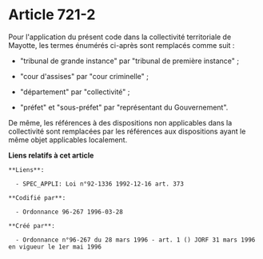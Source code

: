 # Article 721-2

Pour l'application du présent code dans la collectivité territoriale de Mayotte, les termes énumérés ci-après sont remplacés
comme suit :

- "tribunal de grande instance" par "tribunal de première instance" ;

- "cour d'assises" par "cour criminelle" ;

- "département" par "collectivité" ;

- "préfet" et "sous-préfet" par "représentant du Gouvernement".

De même, les références à des dispositions non applicables dans la collectivité sont remplacées par les références aux
dispositions ayant le même objet applicables localement.

**Liens relatifs à cet article**

	**Liens**:

	  - SPEC_APPLI: Loi n°92-1336 1992-12-16 art. 373

	**Codifié par**:

	  - Ordonnance 96-267 1996-03-28

	**Créé par**:

	  - Ordonnance n°96-267 du 28 mars 1996 - art. 1 () JORF 31 mars 1996 en vigueur le 1er mai 1996
